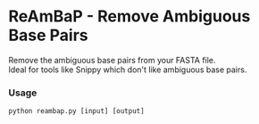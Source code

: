 # ReAmBaP - Remove Ambiguous Base Pairs

Remove the ambiguous base pairs from your FASTA file. <br>
Ideal for tools like Snippy which don't like ambiguous base pairs.

### Usage
``` 
python reambap.py [input] [output]
```